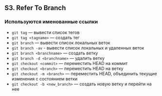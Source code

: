 ## S3. Refer To Branch
### Используются именованные ссылки
- `git tag` — вывести список тегов
- `git tag <tagname>` — создать тег
- `git branch` — вывести список локальных веток
- `git branch -av` - вывести список локальных и удаленных веток
- `git branch <branchname>` — создать ветку
- `git branch -d <branchname>` — удалить ветку
- `git checkout <commit>` — переместить HEAD на коммит
- `git checkout <branch>` — переместить HEAD на ветку
- `git checkout -m <branch>` — переместить HEAD, объединить текущие изменения с состоянием ветки
- `git checkout -b <new_branch>` — создать новую ветку и перейти на нее
